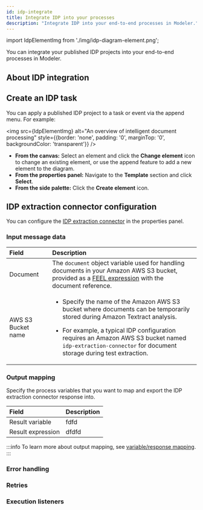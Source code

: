 ```yaml
---
id: idp-integrate
title: Integrate IDP into your processes
description: "Integrate IDP into your end-to-end processes in Modeler."
---
```


import IdpElementImg from './img/idp-diagram-element.png';

You can integrate your published IDP projects into your end-to-end processes in Modeler.

## About IDP integration

## Create an IDP task

You can apply a published IDP project to a task or event via the append menu. For example:

<img src={IdpElementImg} alt="An overview of intelligent document processing" style={{border: 'none', padding: '0', marginTop: '0', backgroundColor: 'transparent'}} />

- **From the canvas:** Select an element and click the **Change element** icon to change an existing element, or use the append feature to add a new element to the diagram.
- **From the properties panel:** Navigate to the **Template** section and click **Select**.
- **From the side palette:** Click the **Create element** icon.

## IDP extraction connector configuration

You can configure the [IDP extraction connector](idp-reference.md#technical-architecture) in the properties panel.

### Input message data

| Field              | Description                                                                                                                                                                                                                                                                                                                    |
| :----------------- | :----------------------------------------------------------------------------------------------------------------------------------------------------------------------------------------------------------------------------------------------------------------------------------------------------------------------------- |
| Document           | The `document` object variable used for handling documents in your Amazon AWS S3 bucket, provided as a [FEEL expression](/components/modeler/feel/what-is-feel.md) with the document reference.                                                                                                                                |
| AWS S3 Bucket name | <p><ul><li><p>Specify the name of the Amazon AWS S3 bucket where documents can be temporarily stored during Amazon Textract analysis.</p></li><li><p>For example, a typical IDP configuration requires an Amazon AWS S3 bucket named `idp-extraction-connector` for document storage during test extraction.</p></li></ul></p> |

### Output mapping

Specify the process variables that you want to map and export the IDP extraction connector response into.

| Field             | Description |
| :---------------- | :---------- |
| Result variable   | fdfd        |
| Result expression | dfdfd       |

:::info
To learn more about output mapping, see [variable/response mapping](/components/connectors/use-connectors/index.md#variableresponse-mapping).
:::

### Error handling

### Retries

### Execution listeners
